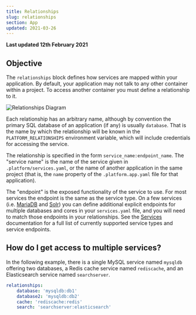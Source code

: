 ```yaml
---
title: Relationships
slug: relationships
section: App
updated: 2021-03-26
---
```


**Last updated 12th February 2021**



## Objective  

The `relationships` block defines how services are mapped within your application.  By default, your application may not talk to any other container within a project.  To access another container you must define a relationship to it.

![Relationships Diagram](images/relationships.png "0.5")

Each relationship has an arbitrary name, although by convention the primary SQL database of an application (if any) is usually `database`.  That is the name by which the relationship will be known in the `PLATFORM_RELATIONSHIPS` environment variable, which will include credentials for accessing the service.

The relationship is specified in the form `service_name:endpoint_name`.  The "service name" is the name of the service given in `.platform/services.yaml`, or the name of another application in the same project (that is, the `name` property of the `.platform.app.yaml` file for that application).  

The "endpoint" is the exposed functionality of the service to use. For most services the endpoint is the same as the service type. On a few services (i.e. [MariaDB](../../configuration-services/mysql#multiple-databases) and [Solr](../../configuration-services/solr#solr-6-and-later)) you can define additional explicit endpoints for multiple databases and cores in your `services.yaml` file, and you will need to match those endpoints in your relationships. See the [Services](../../configuration-services) documentation for a full list of currently supported service types and service endpoints.

## How do I get access to multiple services?

In the following example, there is a single MySQL service named `mysqldb` offering two databases, a Redis cache service named `rediscache`, and an Elasticsearch service named `searchserver`.

```yaml
relationships:
    database: 'mysqldb:db1'
    database2: 'mysqldb:db2'
    cache: 'rediscache:redis'
    search: 'searchserver:elasticsearch'
```
